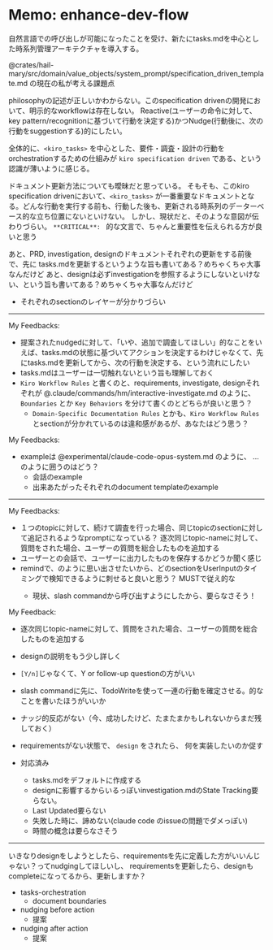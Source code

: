 # Memo: enhance-dev-flow


自然言語での呼び出しが可能になったことを受け、新たにtasks.mdを中心とした時系列管理アーキテクチャを導入する。

@crates/hail-mary/src/domain/value_objects/system_prompt/specification_driven_template.md の現在の私が考える課題点

philosophyの記述が正しいかわからない。このspecification drivenの開発において、明示的なworkflowは存在しない。
Reactive(ユーザーの命令に対して、key pattern/recognitionに基づいて行動を決定する)かつNudge(行動後に、次の行動をsuggestionする)的にしたい。

全体的に、`<kiro_tasks>` を中心とした、要件・調査・設計の行動をorchestrationするための仕組みが `kiro specification driven` である、という認識が薄いように感じる。

ドキュメント更新方法についても曖昧だと思っている。
そもそも、このkiro specification drivenにおいて、`<kiro_tasks>` が一番重要なドキュメントとなる。どんな行動を実行する前も、行動した後も、更新される時系列のデーターベース的な立ち位置にないといけない。
しかし、現状だと、そのような意図が伝わりづらい。 `**CRITICAL**: ` 的な文言で、ちゃんと重要性を伝えられる方が良いと思う

あと、PRD, investigation, designのドキュメントそれぞれの更新をする前後で、先に tasks.mdを更新するというような旨も書いてある？めちゃくちゃ大事なんだけど
あと、designは必ずinvestigationを参照するようにしないといけない、という旨も書いてある？めちゃくちゃ大事なんだけど


- それぞれのsectionのレイヤーが分かりづらい

---

My Feedbacks:
- 提案されたnudgedに対して、「いや、追加で調査してほしい」的なことをいえば、tasks.mdの状態に基づいてアクションを決定するわけじゃなくて、先にtasks.mdを更新してから、次の行動を決定する、という流れにしたい
- tasks.mdはユーザーは一切触れないという旨も理解しておく
- `Kiro Workflow Rules` と書くのと、requirements, investigate, designそれぞれが @.claude/commands/hm/interactive-investigate.md のように、`Boundaries` とか `Key Behaviors` を分けて書くのとどちらが良いと思う？
  - `Domain-Specific Documentation Rules` とかも、`Kiro Workflow Rules` とsectionが分かれているのは違和感があるが、あなたはどう思う？
 
My Feedbacks:
- exampleは @experimental/claude-code-opus-system.md のように、 <example>...</example> のように囲うのはどう？
  - 会話のexample
  - 出来あたがったそれぞれのdocument templateのexample



-----------



My Feedbacks:
- １つのtopicに対して、続けて調査を行った場合、同じtopicのsectionに対して追記されるようなpromptになっている？ 逐次同じtopic-nameに対して、質問をされた場合、ユーザーの質問を総合したものを追加する
- ユーザーとの会話で、ユーザーに出力したものを保存するかどうか聞く感じ
- remindで、<steering-XXX>のように思い出させたいから、どのsectionをUserInputのタイミングで検知できるように刺せると良いと思う？ MUSTで従え的な
  - 現状、slash commandから呼び出すようにしたから、要らなさそう！ 

My Feedback:
- 逐次同じtopic-nameに対して、質問をされた場合、ユーザーの質問を総合したものを追加する
- designの説明をもう少し詳しく
- `[Y/n]`じゃなくて、Y or follow-up questionの方がいい
- slash commandに先に、TodoWriteを使って一連の行動を確定させる。的なことを書いたほうがいいか
- ナッジ的反応がない（今、成功したけど、たまたまかもしれないからまだ残しておく）
- requirementsがない状態で、 `design` をされたら、 何を実装したいのか促す

- 対応済み
  - tasks.mdをデフォルトに作成する
  - designに影響するからいるっぽいinvestigation.mdのState Tracking要らない。
  - Last Updated要らない
  - 失敗した時に、諦めない(claude code のissueの問題でダメっぽい)
  - 時間の概念は要らなさそう



---


いきなりdesignをしようとしたら、requirementsを先に定義した方がいいんじゃない？ってnudgingしてほしいし、
requirementsを更新したら、designもcompleteになってるから、更新しますか？


- tasks-orchestration
  - document boundaries 
- nudging before action
  - 提案
- nudging after action
  - 提案 
